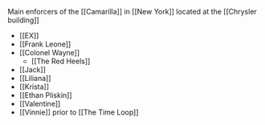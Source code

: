 Main enforcers of the [[Camarilla]] in [[New York]] located at the [[Chrysler building]]
- [[EX]]
- [[Frank Leone]]
- [[Colonel Wayne]]
	- [[The Red Heels]]
- [[Jack]]
- [[Liliana]]
- [[Krista]]
- [[Ethan Pliskin]]
- [[Valentine]]
- [[Vinnie]] prior to [[The Time Loop]]